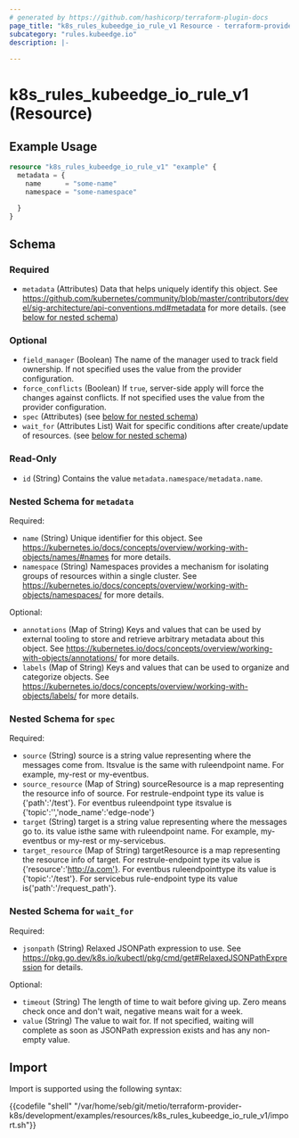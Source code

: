 ```yaml
---
# generated by https://github.com/hashicorp/terraform-plugin-docs
page_title: "k8s_rules_kubeedge_io_rule_v1 Resource - terraform-provider-k8s"
subcategory: "rules.kubeedge.io"
description: |-
  
---
```


# k8s_rules_kubeedge_io_rule_v1 (Resource)



## Example Usage

```terraform
resource "k8s_rules_kubeedge_io_rule_v1" "example" {
  metadata = {
    name      = "some-name"
    namespace = "some-namespace"

  }
}
```

<!-- schema generated by tfplugindocs -->
## Schema

### Required

- `metadata` (Attributes) Data that helps uniquely identify this object. See https://github.com/kubernetes/community/blob/master/contributors/devel/sig-architecture/api-conventions.md#metadata for more details. (see [below for nested schema](#nestedatt--metadata))

### Optional

- `field_manager` (Boolean) The name of the manager used to track field ownership. If not specified uses the value from the provider configuration.
- `force_conflicts` (Boolean) If `true`, server-side apply will force the changes against conflicts. If not specified uses the value from the provider configuration.
- `spec` (Attributes) (see [below for nested schema](#nestedatt--spec))
- `wait_for` (Attributes List) Wait for specific conditions after create/update of resources. (see [below for nested schema](#nestedatt--wait_for))

### Read-Only

- `id` (String) Contains the value `metadata.namespace/metadata.name`.

<a id="nestedatt--metadata"></a>
### Nested Schema for `metadata`

Required:

- `name` (String) Unique identifier for this object. See https://kubernetes.io/docs/concepts/overview/working-with-objects/names/#names for more details.
- `namespace` (String) Namespaces provides a mechanism for isolating groups of resources within a single cluster. See https://kubernetes.io/docs/concepts/overview/working-with-objects/namespaces/ for more details.

Optional:

- `annotations` (Map of String) Keys and values that can be used by external tooling to store and retrieve arbitrary metadata about this object. See https://kubernetes.io/docs/concepts/overview/working-with-objects/annotations/ for more details.
- `labels` (Map of String) Keys and values that can be used to organize and categorize objects. See https://kubernetes.io/docs/concepts/overview/working-with-objects/labels/ for more details.


<a id="nestedatt--spec"></a>
### Nested Schema for `spec`

Required:

- `source` (String) source is a string value representing where the messages come from. Itsvalue is the same with ruleendpoint name. For example, my-rest or my-eventbus.
- `source_resource` (Map of String) sourceResource is a map representing the resource info of source. For restrule-endpoint type its value is {'path':'/test'}. For eventbus ruleendpoint type itsvalue is {'topic':'<user define string>','node_name':'edge-node'}
- `target` (String) target is a string value representing where the messages go to. its value isthe same with ruleendpoint name. For example, my-eventbus or my-rest or my-servicebus.
- `target_resource` (Map of String) targetResource is a map representing the resource info of target. For restrule-endpoint type its value is {'resource':'http://a.com'}. For eventbus ruleendpointtype its value is {'topic':'/test'}. For servicebus rule-endpoint type its value is{'path':'/request_path'}.


<a id="nestedatt--wait_for"></a>
### Nested Schema for `wait_for`

Required:

- `jsonpath` (String) Relaxed JSONPath expression to use. See https://pkg.go.dev/k8s.io/kubectl/pkg/cmd/get#RelaxedJSONPathExpression for details.

Optional:

- `timeout` (String) The length of time to wait before giving up. Zero means check once and don't wait, negative means wait for a week.
- `value` (String) The value to wait for. If not specified, waiting will complete as soon as JSONPath expression exists and has any non-empty value.

## Import

Import is supported using the following syntax:

{{codefile "shell" "/var/home/seb/git/metio/terraform-provider-k8s/development/examples/resources/k8s_rules_kubeedge_io_rule_v1/import.sh"}}
